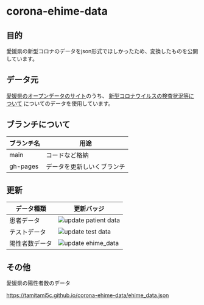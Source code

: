 # corona-ehime-data


## 目的
愛媛県の新型コロナのデータをjson形式でほしかったため、変換したものを公開しています。


## データ元
[愛媛県のオープンデータのサイト](https://www.pref.ehime.jp/opendata-catalog/)のうち、
[新型コロナウイルスの検査状況等について](https://www.pref.ehime.jp/opendata-catalog/dataset/2174.html)
についてのデータを使用しています。

## ブランチについて

| ブランチ名 | 用途|
| - | - |
| main |  コードなど格納|
| gh-pages | データを更新しいくブランチ|


## 更新


|データ種類 | 更新バッジ|
|-|-|
|患者データ|![update patient data](https://github.com/tamitami5c/corona-ehime-data/workflows/update%20patient%20data/badge.svg) |
|テストデータ| ![update test data](https://github.com/tamitami5c/corona-ehime-data/workflows/update%20test%20data/badge.svg)|
|陽性者数データ |![update ehime_data](https://github.com/tamitami5c/corona-ehime-data/workflows/update%20ehime_data/badge.svg) |

## その他

愛媛県の陽性者数のデータ

https://tamitami5c.github.io/corona-ehime-data/ehime_data.json
